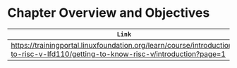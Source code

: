 # Chapter Overview and Objectives

| `Link` |
| ------ |
| https://trainingportal.linuxfoundation.org/learn/course/introduction-to-risc-v-lfd110/getting-to-know-risc-v/introduction?page=1 |
